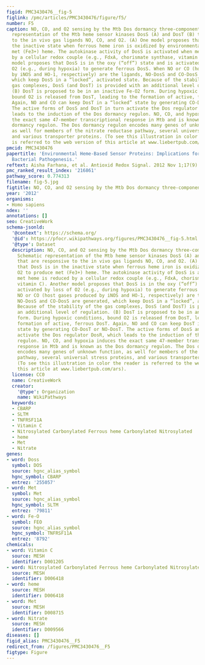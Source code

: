 ```yaml
---
figid: PMC3430476__fig-5
figlink: /pmc/articles/PMC3430476/figure/f5/
number: F5
caption: NO, CO, and O2 sensing by the Mtb Dos dormancy three-component system. Schematic
  representation of the Mtb heme sensor kinases DosS (A) and DosT (B) that are responsive
  to the in vivo gas ligands NO, CO, and O2. (A) One model proposes that DosS is in
  the inactive state when ferrous heme iron is oxidized by environmental O2 to produce
  met (Fe3+) heme. The autokinase activity of DosS is activated when met heme is reduced
  by a cellular redox couple (e.g., FdxA, chorismate synthase, vitamin C). Another
  model proposes that DosS is in the oxy (“off”) state and is activated by loss of
  O2 (e.g., during hypoxia) to generate ferrous DosS. When NO or CO (host gases produced
  by iNOS and HO-1, respectively) are the ligands, NO-DosS and CO-DosS are generated,
  which keep DosS in a “locked”, activated state. Because of the stability of the
  gas complexes, DosS (and DosT) is provided with an additional level of regulation.
  (B) DosT is proposed to be in an inactive Fe-O2 form. During hypoxic conditions,
  bound O2 is released from DosT, leading to the formation of active, ferrous DosT.
  Again, NO and CO can keep DosT in a “locked” state by generating CO-DosT or NO-DosT.
  The active forms of DosS and DosT in turn activate the Dos regulator DosR, which
  leads to the induction of the Dos dormancy regulon. NO, CO, and hypoxia induces
  the exact same 47-member transcriptional response in Mtb and is known as the Dos
  dormancy regulon. The Dos dormancy regulon encodes many genes of unknown function,
  as well for members of the nitrate reductase pathway, several universal stress proteins,
  and various transporter proteins. (To see this illustration in color the reader
  is referred to the web version of this article at www.liebertpub.com/ars).
pmcid: PMC3430476
papertitle: 'Environmental Heme-Based Sensor Proteins: Implications for Understanding
  Bacterial Pathogenesis.'
reftext: Aisha Farhana, et al. Antioxid Redox Signal. 2012 Nov 1;17(9):1232-1245.
pmc_ranked_result_index: '216861'
pathway_score: 0.774313
filename: fig-5.jpg
figtitle: NO, CO, and O2 sensing by the Mtb Dos dormancy three-component system
year: '2012'
organisms:
- Homo sapiens
ndex: ''
annotations: []
seo: CreativeWork
schema-jsonld:
  '@context': https://schema.org/
  '@id': https://pfocr.wikipathways.org/figures/PMC3430476__fig-5.html
  '@type': Dataset
  description: NO, CO, and O2 sensing by the Mtb Dos dormancy three-component system.
    Schematic representation of the Mtb heme sensor kinases DosS (A) and DosT (B)
    that are responsive to the in vivo gas ligands NO, CO, and O2. (A) One model proposes
    that DosS is in the inactive state when ferrous heme iron is oxidized by environmental
    O2 to produce met (Fe3+) heme. The autokinase activity of DosS is activated when
    met heme is reduced by a cellular redox couple (e.g., FdxA, chorismate synthase,
    vitamin C). Another model proposes that DosS is in the oxy (“off”) state and is
    activated by loss of O2 (e.g., during hypoxia) to generate ferrous DosS. When
    NO or CO (host gases produced by iNOS and HO-1, respectively) are the ligands,
    NO-DosS and CO-DosS are generated, which keep DosS in a “locked”, activated state.
    Because of the stability of the gas complexes, DosS (and DosT) is provided with
    an additional level of regulation. (B) DosT is proposed to be in an inactive Fe-O2
    form. During hypoxic conditions, bound O2 is released from DosT, leading to the
    formation of active, ferrous DosT. Again, NO and CO can keep DosT in a “locked”
    state by generating CO-DosT or NO-DosT. The active forms of DosS and DosT in turn
    activate the Dos regulator DosR, which leads to the induction of the Dos dormancy
    regulon. NO, CO, and hypoxia induces the exact same 47-member transcriptional
    response in Mtb and is known as the Dos dormancy regulon. The Dos dormancy regulon
    encodes many genes of unknown function, as well for members of the nitrate reductase
    pathway, several universal stress proteins, and various transporter proteins.
    (To see this illustration in color the reader is referred to the web version of
    this article at www.liebertpub.com/ars).
  license: CC0
  name: CreativeWork
  creator:
    '@type': Organization
    name: WikiPathways
  keywords:
  - CBARP
  - SLTM
  - TNFRSF11A
  - Vitamin C
  - Nitrosylated Carbonylated Ferrous heme Carbonylated Nitrosylated
  - heme
  - Met
  - Nitrate
genes:
- word: Doss
  symbol: DOS
  source: hgnc_alias_symbol
  hgnc_symbol: CBARP
  entrez: '255057'
- word: Met
  symbol: Met
  source: hgnc_alias_symbol
  hgnc_symbol: SLTM
  entrez: '79811'
- word: Fe-O
  symbol: FEO
  source: hgnc_alias_symbol
  hgnc_symbol: TNFRSF11A
  entrez: '8792'
chemicals:
- word: Vitamin C
  source: MESH
  identifier: D001205
- word: Nitrosylated Carbonylated Ferrous heme Carbonylated Nitrosylated
  source: MESH
  identifier: D006418
- word: heme
  source: MESH
  identifier: D006418
- word: Met
  source: MESH
  identifier: D008715
- word: Nitrate
  source: MESH
  identifier: D009566
diseases: []
figid_alias: PMC3430476__F5
redirect_from: /figures/PMC3430476__F5
figtype: Figure
---
```

